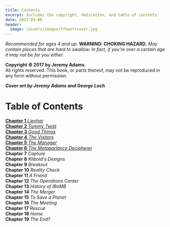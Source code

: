 ```yaml
---
title: Contents
excerpt: Includes the copyright, dedication, and table of contents
date: 2017-03-08
header:
  image: /assets/images/tfbaottcover.jpg
---
```


*Recommended for ages 4 and up.* **WARNING: CHOKING HAZARD.** *May contain pieces that are hard to swallow. In fact, if you're over a certain age it may not be for you either.* 


**Copyright &copy; 2017 by Jeremy Adams.**<br>
All rights reserved. This book, or parts thereof, may not be reproduced in any form without permission.

**_Cover art by Jeremy Adams and George Loch_**

# Table of Contents

[**Chapter 1** *Lienhar*](http://www.jetadams.com/tfbaott/chapter1/)<br>
[**Chapter 2** *Tommy Twist*](http://www.jetadams.com/tfbaott/chapter2/)<br>
[**Chapter 3** *Good Things*](http://www.jetadams.com/tfbaott/chapter3/)<br>
[**Chapter 4** *The Visitors*](http://www.jetadams.com/tfbaott/chapter4/)<br>
[**Chapter 5** *The Manager*](http://www.jetadams.com/tfbaott/chapter5/)<br>
[**Chapter 6** *The Metaparlance Decipherer*](http://www.jetadams.com/tfbaott/chapter6/)<br>
**Chapter 7** *Capture*<br>
**Chapter 8** *Klibold's Designs*<br>
**Chapter 9** *Breakout*<br>
**Chapter 10** *Reality Check*<br>
**Chapter 11** *A Friend*<br>
**Chapter 12** *The Operations Center*<br>
**Chapter 13** *History of IBoMB*<br>
**Chapter 14** *The Merger*<br>
**Chapter 15** *To Save a Planet*<br>
**Chapter 16** *The Meeting*<br>
**Chapter 17** *Rescue*<br>
**Chapter 18** *Home*<br>
**Chapter 19** *The End?*<br>
